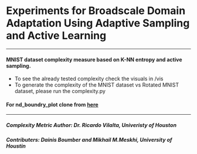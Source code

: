 # Experiments for Broadscale Domain Adaptation Using Adaptive Sampling and Active Learning

-------

#### MNIST dataset complexity measure based on K-NN entropy and active sampling.

- To see the already tested complexity check the visuals in /vis
- To generate the complexity of the MNIST dataset vs Rotated MNIST dataset, please run the complexity.py

#### For nd\_boundry_plot clone from [here](https://github.com/dainis-boumber/nd_boundary_plot/tree/12dd5fdcef68344bac04b08bac14ab0db8d8bf8b)
----

##### Complexity Metric Author: Dr. Ricardo Vilalta, Univeristy of Houston

##### Contributers: Dainis Boumber and Mikhail M.Meskhi, University of Houstin
